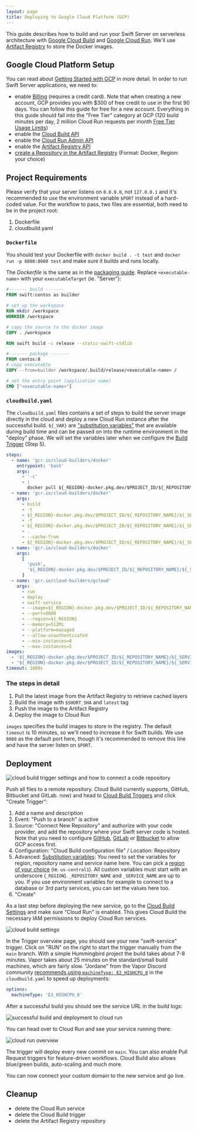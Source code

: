 ```yaml
---
layout: page
title: Deploying to Google Cloud Platform (GCP)
---
```


This guide describes how to build and run your Swift Server on serverless
architecture with [Google Cloud Build](https://cloud.google.com/build) and
[Google Cloud Run](https://cloud.google.com/run). We'll use
[Artifact Registry](https://cloud.google.com/artifact-registry/docs/docker/quickstart)
to store the Docker images.

## Google Cloud Platform Setup

You can read about
[Getting Started with GCP](https://cloud.google.com/gcp/getting-started/) in
more detail. In order to run Swift Server applications, we need to:

- enable [Billing](https://console.cloud.google.com/billing) (requires a credit
  card). Note that when creating a new account, GCP provides you with $300 of
  free credit to use in the first 90 days. You can follow this guide for free
  for a new account. Everything in this guide should fall into the "Free Tier"
  category at GCP (120 build minutes per day, 2 million Cloud Run requests per
  month
  [Free Tier Usage Limits](https://cloud.google.com/free/docs/gcp-free-tier#free-tier-usage-limits))
- enable the
  [Cloud Build API](https://console.cloud.google.com/apis/api/cloudbuild.googleapis.com/overview)
- enable the
  [Cloud Run Admin API](https://console.cloud.google.com/apis/api/run.googleapis.com/overview)
- enable the
  [Artifact Registry API](https://console.cloud.google.com/apis/api/artifactregistry.googleapis.com/overview)
- [create a Repository in the Artifact Registry](https://console.cloud.google.com/artifacts/create-repo)
  (Format: Docker, Region: your choice)

## Project Requirements

Please verify that your server listens on `0.0.0.0`, not `127.0.0.1` and it's
recommended to use the environment variable `$PORT` instead of a hard-coded
value. For the workflow to pass, two files are essential, both need to be in the
project root:

1. Dockerfile
2. cloudbuild.yaml

### `Dockerfile`

You should test your Dockerfile with `docker build . -t test` and
`docker run -p 8080:8080 test` and make sure it builds and runs locally.

The _Dockerfile_ is the same as in the [packaging guide](/server/guides/packaging.html#docker).
Replace `<executable-name>` with your `executableTarget` (ie. "Server"):

```Dockerfile
#------- build -------
FROM swift:centos as builder

# set up the workspace
RUN mkdir /workspace
WORKDIR /workspace

# copy the source to the docker image
COPY . /workspace

RUN swift build -c release --static-swift-stdlib

#------- package -------
FROM centos:8
# copy executable
COPY --from=builder /workspace/.build/release/<executable-name> /

# set the entry point (application name)
CMD ["<executable-name>"]
```

### `cloudbuild.yaml`

The `cloudbuild.yaml` files contains a set of steps to build the server image
directly in the cloud and deploy a new Cloud Run instance after the successful
build. `${_VAR}` are
["substitution variables"](https://cloud.google.com/cloud-build/docs/configuring-builds/substitute-variable-values)
that are available during build time and can be passed on into the runtime
environment in the "deploy" phase. We will set the variables later when we
configure the [Build Trigger](#deployment) (Step 5).

```yaml
steps:
  - name: 'gcr.io/cloud-builders/docker'
    entrypoint: 'bash'
    args:
      - '-c'
      - |
        docker pull ${_REGION}-docker.pkg.dev/$PROJECT_ID/${_REPOSITORY_NAME}/${_SERVICE_NAME}:latest || exit 0
  - name: 'gcr.io/cloud-builders/docker'
    args:
      - build
      - -t
      - ${_REGION}-docker.pkg.dev/$PROJECT_ID/${_REPOSITORY_NAME}/${_SERVICE_NAME}:$SHORT_SHA
      - -t
      - ${_REGION}-docker.pkg.dev/$PROJECT_ID/${_REPOSITORY_NAME}/${_SERVICE_NAME}:latest
      - .
      - --cache-from
      - ${_REGION}-docker.pkg.dev/$PROJECT_ID/${_REPOSITORY_NAME}/${_SERVICE_NAME}:latest
  - name: 'gcr.io/cloud-builders/docker'
    args:
      [
        'push',
        '${_REGION}-docker.pkg.dev/$PROJECT_ID/${_REPOSITORY_NAME}/${_SERVICE_NAME}:$SHORT_SHA'
      ]
  - name: 'gcr.io/cloud-builders/gcloud'
    args:
      - run
      - deploy
      - swift-service
      - --image=${_REGION}-docker.pkg.dev/$PROJECT_ID/${_REPOSITORY_NAME}/${_SERVICE_NAME}:$SHORT_SHA
      - --port=8080
      - --region=${_REGION}
      - --memory=512Mi
      - --platform=managed
      - --allow-unauthenticated
      - --min-instances=0
      - --max-instances=5
images:
  - '${_REGION}-docker.pkg.dev/$PROJECT_ID/${_REPOSITORY_NAME}/${_SERVICE_NAME}:$SHORT_SHA'
  - '${_REGION}-docker.pkg.dev/$PROJECT_ID/${_REPOSITORY_NAME}/${_SERVICE_NAME}:latest'
timeout: 1800s
```

### The steps in detail

1. Pull the latest image from the Artifact Registry to retrieve cached layers
2. Build the image with `$SHORT_SHA` and `latest` tag
3. Push the image to the Artifact Registry
4. Deploy the image to Cloud Run

`images` specifies the build images to store in the registry. The default
`timeout` is 10 minutes, so we'll need to increase it for Swift builds. We use
`8080` as the default port here, though it's recommended to remove this line and
have the server listen on `$PORT`.

## Deployment

![cloud build trigger settings and how to connect a code repository](/assets/images/server-guides/gcp-connect-repo.png)

Push all files to a remote repository. Cloud Build currently supports, GitHub,
Bitbucket and GitLab. now) and head to
[Cloud Build Triggers](https://console.cloud.google.com/cloud-build/triggers)
and click "Create Trigger":

1. Add a name and description
2. Event: "Push to a branch" is active
3. Source: "Connect New Repository" and authorize with your code provider, and
   add the repository where your Swift server code is hosted. Note that you need
   to configure
   [GitHub](https://cloud.google.com/build/docs/automating-builds/build-repos-from-github),
   [GitLab](https://cloud.google.com/build/docs/automating-builds/build-repos-from-gitlab)
   or
   [Bitbucket](https://cloud.google.com/build/docs/automating-builds/build-repos-from-bitbucket-cloud)
   to allow GCP access first.
4. Configuration: "Cloud Build configuration file" / Location: Repository
5. Advanced:
   [Substitution variables](https://cloud.google.com/cloud-build/docs/configuring-builds/substitute-variable-values):
   You need to set the variables for region, repository name and service name
   here. You can pick a
   [region of your choice](https://cloud.google.com/about/locations/) (ie.
   `us-central1`). All custom variables must start with an underscore
   (`_REGION`). `_REPOSITORY_NAME` and `_SERVICE_NAME` are up to you. If you use
   environment variables for example to connect to a database or 3rd party
   services, you can set the values here too.
6. "Create"

As a last step before deploying the new service, go to the
[Cloud Build Settings](https://console.cloud.google.com/cloud-build/settings)
and make sure "Cloud Run" is enabled. This gives Cloud Build the necessary IAM
permissions to deploy Cloud Run services.

![cloud build settings](/assets/images/server-guides/gcp-cloud-build-settings.png)

In the Trigger overview page, you should see your new "swift-service" trigger.
Click on "RUN" on the right to start the trigger manually from the `main`
branch. With a simple Hummingbird project the build takes about 7-8 minutes.
Vapor takes about 25 minutes on the standard/small build machines, which are
fairly slow. "Jordane" from the Vapor Discord community
[recommends using `machineType: E2_HIGHCPU_8`](https://discord.com/channels/431917998102675485/447893851374616576/915819735738888222)
in the `cloudbuild.yaml` to speed up deployments:

```yaml
options:
  machineType: 'E2_HIGHCPU_8'
```

After a successful build you should see the service URL in the build logs:

![successful build and deployment to cloud run](/assets/images/server-guides/gcp-cloud-build.png)

You can head over to Cloud Run and see your service running there:

![cloud run overview](/assets/images/server-guides/gcp-cloud-run.png)

The trigger will deploy every new commit on `main`. You can also enable Pull
Request triggers for feature-driven workflows. Cloud Build also allows
blue/green builds, auto-scaling and much more.

You can now connect your custom domain to the new service and go live.

## Cleanup

- delete the Cloud Run service
- delete the Cloud Build trigger
- delete the Artifact Registry repository
